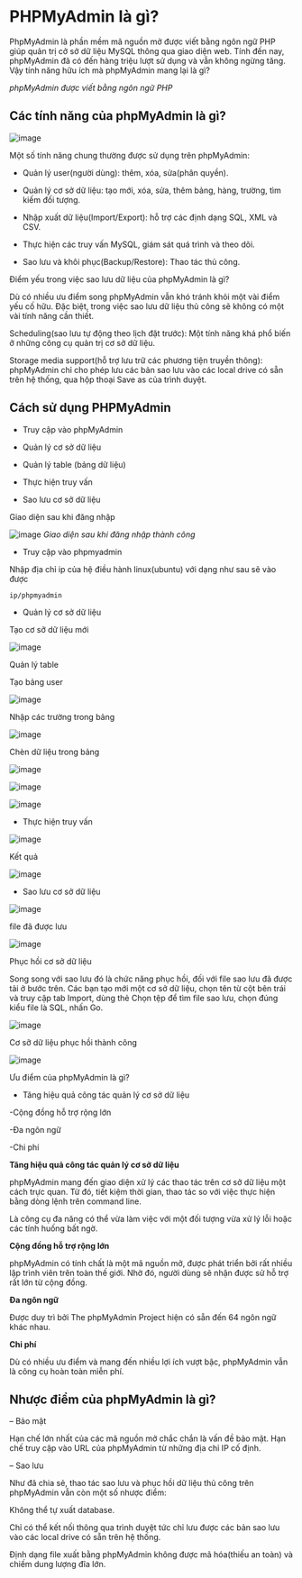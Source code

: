 # PHPMyAdmin là gì?

PhpMyAdmin là phần mềm mã nguồn mở được viết bằng ngôn ngữ PHP giúp quản trị cở sở dữ liệu MySQL thông qua giao diện web. Tính đến nay, phpMyAdmin đã có đến hàng triệu lượt sử dụng và vẫn không ngừng tăng. Vậy tính năng hữu ích mà phpMyAdmin mang lại là gì?



*phpMyAdmin được viết bằng ngôn ngữ PHP*


## Các tính năng của phpMyAdmin là gì?

![image](https://user-images.githubusercontent.com/62273292/160774929-f549f0eb-5649-4d5e-aa60-a152f3c76740.png)

Một số tính năng chung thường được sử dụng trên phpMyAdmin:

- Quản lý user(người dùng): thêm, xóa, sửa(phân quyền).

- Quản lý cơ sở dữ liệu: tạo mới, xóa, sửa, thêm bảng, hàng, trường, tìm kiếm đối tượng.
 
- Nhập xuất dữ liệu(Import/Export): hỗ trợ các định dạng SQL, XML và CSV.

- Thực hiện các truy vấn MySQL, giám sát quá trình và theo dõi.

- Sao lưu và khôi phục(Backup/Restore): Thao tác thủ công.

Điểm yếu trong việc sao lưu dữ liệu của phpMyAdmin là gì?

 
 Dù có nhiều ưu điểm song phpMyAdmin vẫn khó tránh khỏi một vài điểm yếu cố hữu. Đặc biệt, trong việc sao lưu dữ liệu thủ công sẽ không có một vài tính năng cần thiết.

Scheduling(sao lưu tự động theo lịch đặt trước): Một tính năng khá phổ biến ở những công cụ quản trị cơ sở dữ liệu.

Storage media support(hỗ trợ lưu trữ các phương tiện truyền thông): phpMyAdmin chỉ cho phép lưu các bản sao lưu vào các local drive có sẵn trên hệ thống, qua hộp thoại Save as của trình duyệt.
 
 ## Cách sử dụng PHPMyAdmin
 
- Truy cập vào phpMyAdmin

- Quản lý cơ sở dữ liệu

- Quản lý table (bảng dữ liệu)

- Thực hiện truy vấn

- Sao lưu cơ sở dữ liệu
 
Giao diện sau khi đăng nhập
 
 ![image](https://user-images.githubusercontent.com/62273292/160780728-6b28b8aa-42f1-4db2-be8e-0edb178edb54.png)
*Giao diện sau khi đăng nhập thành công*

- Truy cập vào phpmyadmin

Nhập địa chỉ ip của hệ điều hành linux(ubuntu) với dạng như sau sẽ vào được 

`ip/phpmyadmin` 

- Quản lý cơ sở dữ liệu

Tạo cơ sỡ dữ liệu mới

![image](https://user-images.githubusercontent.com/62273292/160783571-ba9dc82e-2a8e-4ae8-9e5b-d3ce0d00cc66.png)

Quản lý table 

Tạo bảng user

![image](https://user-images.githubusercontent.com/62273292/160783877-13be70a3-c630-4c00-9c73-c632a817e6c6.png)

Nhập các trường trong bảng

![image](https://user-images.githubusercontent.com/62273292/160784468-d19c609d-c38f-443d-8731-0a4ebae31ab1.png)

Chèn dữ liệu trong bảng

![image](https://user-images.githubusercontent.com/62273292/160957492-90885459-9329-40b5-a1ee-46b1e9cb47bd.png)

![image](https://user-images.githubusercontent.com/62273292/160957559-8f143a57-157b-4040-ba2c-1ccacd32591e.png)

![image](https://user-images.githubusercontent.com/62273292/160957636-86aba405-735d-4dcd-8ded-74a5acc3c4a0.png)



- Thực hiện truy vấn


 ![image](https://user-images.githubusercontent.com/62273292/160784828-ab985f5f-d80c-42d3-9111-053852278777.png)

 Kết quả
 
 ![image](https://user-images.githubusercontent.com/62273292/160784947-13754f36-b8cd-4caa-be91-a431d50495db.png)


 - Sao lưu cơ sở dữ liệu

![image](https://user-images.githubusercontent.com/62273292/160791055-28964b19-af4f-4179-8d97-e648f27fdd2a.png)

file đã được lưu

![image](https://user-images.githubusercontent.com/62273292/160791276-ba148993-ee34-4bf2-94f8-34bb99155ed6.png)

 Phục hồi cơ sở dữ liệu
 
 Song song với sao lưu đó là chức năng phục hồi, đối với file sao lưu đã được tải ở bước trên. Các bạn tạo mới một cơ sở dữ liệu, chọn tên từ cột bên trái và truy cập tab Import, dùng thẻ Chọn tệp để tìm file sao lưu, chọn đúng kiểu file là SQL, nhấn Go.
 
 ![image](https://user-images.githubusercontent.com/62273292/160792090-71492675-2fd4-4eda-8fc8-d4d1fb7b6b77.png)

Cơ sỡ dữ liệu phục hồi thành công

 ![image](https://user-images.githubusercontent.com/62273292/160792322-a2e990ce-a5cc-469c-9ca7-a899cd4f3dd8.png)

 
 
 Ưu điểm của phpMyAdmin là gì?
 
- Tăng hiệu quả công tác quản lý cơ sở dữ liệu

-Cộng đồng hỗ trợ rộng lớn

-Đa ngôn ngữ

-Chi phí
 
 
 **Tăng hiệu quả công tác quản lý cơ sở dữ liệu**
 
 phpMyAdmin mang đến giao diện xử lý các thao tác trên cơ sở dữ liệu một cách trực quan. Từ đó, tiết kiệm thời gian, thao tác so với việc thực hiện bằng dòng lệnh trên command line.

Là công cụ đa năng có thể vừa làm việc với một đối tượng vừa xử lý lỗi hoặc các tính huống bất ngờ.

**Cộng đồng hỗ trợ rộng lớn**

phpMyAdmin có tính chất là một mã nguồn mở, được phát triển bởi rất nhiều lập trình viên trên toàn thế giới. Nhờ đó, người dùng sẽ nhận được sử hỗ trợ rất lớn từ cộng đồng.

**Đa ngôn ngữ**

Được duy trì bởi The phpMyAdmin Project hiện có sẵn đến 64 ngôn ngữ khác nhau.

**Chi phí**

Dù có nhiều ưu điểm và mang đến nhiều lợi ích vượt bậc, phpMyAdmin vẫn là công cụ hoàn toàn miễn phí.

## Nhược điểm của phpMyAdmin là gì?
 
 
 – Bảo mật
 
 Hạn chế lớn nhất của các mã nguồn mở chắc chắn là vấn đề bảo mật. Hạn chế truy cập vào URL của phpMyAdmin từ những địa chỉ IP cố định.
 
 – Sao lưu
 
 Như đã chia sẻ, thao tác sao lưu và phục hồi dữ liệu thủ công trên phpMyAdmin vẫn còn một số nhược điểm:

Không thể tự xuất database.

Chỉ có thể kết nối thông qua trình duyệt tức chỉ lưu được các bản sao lưu vào các local drive có sẵn trên hệ thống.

Định dạng file xuất bằng phpMyAdmin không được mã hóa(thiếu an toàn) và chiếm dung lượng đĩa lớn.
 
 
 
 
 
 
 
 
 
 
 
 
 
 
 
 
 
 
 
 
 
 
 
 
 
 
 
 
 
 
 
 
 
